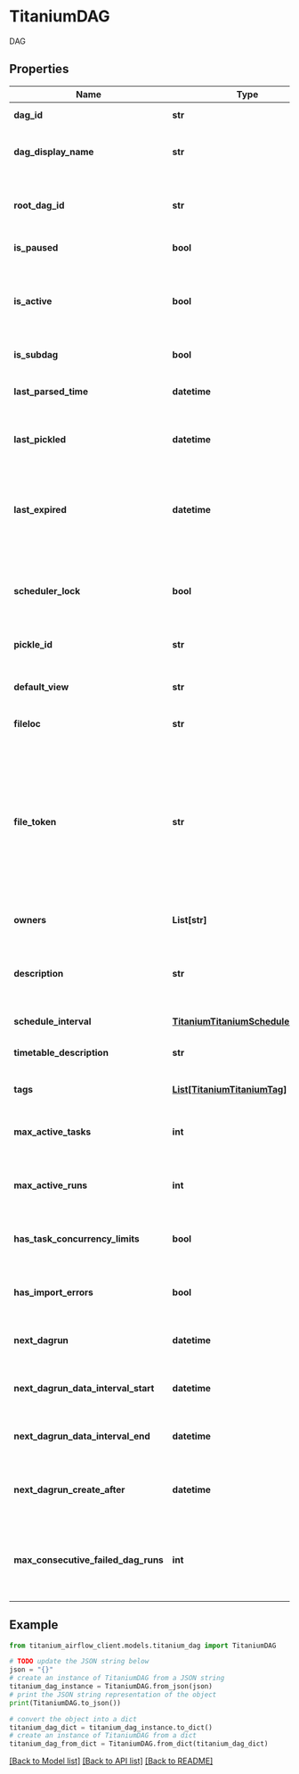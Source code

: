 # TitaniumDAG

DAG

## Properties

Name | Type | Description | Notes
------------ | ------------- | ------------- | -------------
**dag_id** | **str** | The ID of the DAG. | [optional] [readonly] 
**dag_display_name** | **str** | Human centric display text for the DAG.  *New in version 2.9.0*  | [optional] [readonly] 
**root_dag_id** | **str** | If the DAG is SubDAG then it is the top level DAG identifier. Otherwise, null. | [optional] [readonly] 
**is_paused** | **bool** | Whether the DAG is paused. | [optional] 
**is_active** | **bool** | Whether the DAG is currently seen by the scheduler(s).  *New in version 2.1.1*  *Changed in version 2.2.0*&amp;#58; Field is read-only.  | [optional] [readonly] 
**is_subdag** | **bool** | Whether the DAG is SubDAG. | [optional] [readonly] 
**last_parsed_time** | **datetime** | The last time the DAG was parsed.  *New in version 2.3.0*  | [optional] [readonly] 
**last_pickled** | **datetime** | The last time the DAG was pickled.  *New in version 2.3.0*  | [optional] [readonly] 
**last_expired** | **datetime** | Time when the DAG last received a refresh signal (e.g. the DAG&#39;s \&quot;refresh\&quot; button was clicked in the web UI)  *New in version 2.3.0*  | [optional] [readonly] 
**scheduler_lock** | **bool** | Whether (one of) the scheduler is scheduling this DAG at the moment  *New in version 2.3.0*  | [optional] [readonly] 
**pickle_id** | **str** | Foreign key to the latest pickle_id  *New in version 2.3.0*  | [optional] [readonly] 
**default_view** | **str** | Default view of the DAG inside the webserver  *New in version 2.3.0*  | [optional] [readonly] 
**fileloc** | **str** | The absolute path to the file. | [optional] [readonly] 
**file_token** | **str** | The key containing the encrypted path to the file. Encryption and decryption take place only on the server. This prevents the client from reading an non-DAG file. This also ensures API extensibility, because the format of encrypted data may change.  | [optional] [readonly] 
**owners** | **List[str]** |  | [optional] [readonly] 
**description** | **str** | User-provided DAG description, which can consist of several sentences or paragraphs that describe DAG contents.  | [optional] [readonly] 
**schedule_interval** | [**TitaniumTitaniumScheduleInterval**](TitaniumScheduleInterval.md) |  | [optional] 
**timetable_description** | **str** | Timetable/Schedule Interval description.  *New in version 2.3.0*  | [optional] [readonly] 
**tags** | [**List[TitaniumTitaniumTag]**](TitaniumTag.md) | List of tags. | [optional] [readonly] 
**max_active_tasks** | **int** | Maximum number of active tasks that can be run on the DAG  *New in version 2.3.0*  | [optional] [readonly] 
**max_active_runs** | **int** | Maximum number of active DAG runs for the DAG  *New in version 2.3.0*  | [optional] [readonly] 
**has_task_concurrency_limits** | **bool** | Whether the DAG has task concurrency limits  *New in version 2.3.0*  | [optional] [readonly] 
**has_import_errors** | **bool** | Whether the DAG has import errors  *New in version 2.3.0*  | [optional] [readonly] 
**next_dagrun** | **datetime** | The logical date of the next dag run.  *New in version 2.3.0*  | [optional] [readonly] 
**next_dagrun_data_interval_start** | **datetime** | The start of the interval of the next dag run.  *New in version 2.3.0*  | [optional] [readonly] 
**next_dagrun_data_interval_end** | **datetime** | The end of the interval of the next dag run.  *New in version 2.3.0*  | [optional] [readonly] 
**next_dagrun_create_after** | **datetime** | Earliest time at which this &#x60;&#x60;next_dagrun&#x60;&#x60; can be created.  *New in version 2.3.0*  | [optional] [readonly] 
**max_consecutive_failed_dag_runs** | **int** | (experimental) The maximum number of consecutive DAG failures before DAG is automatically paused.  *New in version 2.9.0*  | [optional] [readonly] 

## Example

```python
from titanium_airflow_client.models.titanium_dag import TitaniumDAG

# TODO update the JSON string below
json = "{}"
# create an instance of TitaniumDAG from a JSON string
titanium_dag_instance = TitaniumDAG.from_json(json)
# print the JSON string representation of the object
print(TitaniumDAG.to_json())

# convert the object into a dict
titanium_dag_dict = titanium_dag_instance.to_dict()
# create an instance of TitaniumDAG from a dict
titanium_dag_from_dict = TitaniumDAG.from_dict(titanium_dag_dict)
```
[[Back to Model list]](../README.md#documentation-for-models) [[Back to API list]](../README.md#documentation-for-api-endpoints) [[Back to README]](../README.md)



